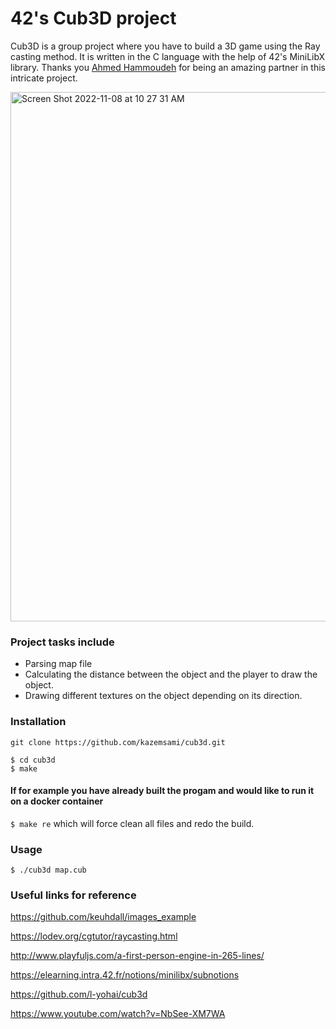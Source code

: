 # 42's Cub3D project
Cub3D is a group project where you have to build a 3D game using the Ray casting method. It is written in the C language with the help of 42's MiniLibX library. Thanks you [Ahmed Hammoudeh](https://github.com/AhmadMHammoudeh) for being an amazing partner in this intricate project.

 <img width="847" alt="Screen Shot 2022-11-08 at 10 27 31 AM" src="https://user-images.githubusercontent.com/74882142/200850150-badf4d23-0018-403d-82bc-b4582c9add0c.png">

 ### Project tasks include

 * Parsing map file
 * Calculating the distance between the object and the player to draw the object.
 * Drawing different textures on the object depending on its direction.

### Installation
```
git clone https://github.com/kazemsami/cub3d.git
```
```
$ cd cub3d
$ make
```
#### If for example you have already built the progam and would like to run it on a docker container
`$ make re` which will force clean all files and redo the build.

### Usage
`$ ./cub3d map.cub`

### Useful links for reference
https://github.com/keuhdall/images_example

https://lodev.org/cgtutor/raycasting.html

http://www.playfuljs.com/a-first-person-engine-in-265-lines/

https://elearning.intra.42.fr/notions/minilibx/subnotions

https://github.com/l-yohai/cub3d

https://www.youtube.com/watch?v=NbSee-XM7WA
